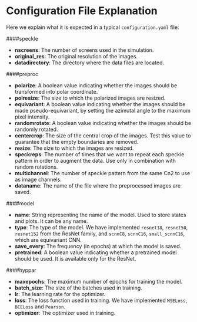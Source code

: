 # Configuration File Explanation

Here we explain what it is expected in a typical `configuration.yaml` file:

####speckle
* **nscreens**: The number of screens used in the simulation.
* **original_res**: The original resolution of the images.
* **datadirectory**: The directory where the data files are located.
  
####preproc
* **polarize**: A boolean value indicating whether the images should be transformed into polar coordinate.
* **polresize**: The size to which the polarized images are resized.
* **equivariant**: A boolean value indicating whether the images should be made pseudo-equivariant, by setting the azimutal angle to the maximum pixel intensity.
* **randomrotate**: A boolean value indicating whether the images should be randomly rotated.
* **centercrop**: The size of the central crop of the images. Test this value to guarantee that the empty boundaries are removed.
* **resize**: The size to which the images are resized.
* **speckreps**: The number of times that we want to repeat each speckle pattern in order to augment the data. Use only in combination with random rotations.
* **multichannel**: The number of speckle pattern from the same Cn2 to use as image channels. 
* **dataname**: The name of the file where the preprocessed images are saved.

####model
* **name**: String representing the name of the model. Used to store states and plots. It can be any name.
* **type**: The type of the model. We have implemented `resnet18`, `resnet50`, `resnet152` from the ResNet family, and `scnnC8`, `scnnC16`, `small_scnnC16`, which are equivariant CNN.
* **save_every**: The frequency (in epochs) at which the model is saved.
* **pretrained**: A boolean value indicating whether a pretrained model should be used. It is available only for the ResNet.
 
####hyppar
* **maxepochs**: The maximum number of epochs for training the model.
* **batch_size**: The size of the batches used in training.
* **lr**: The learning rate for the optimizer.
* **loss**: The loss function used in training. We have implemented `MSELoss`, `BCELoss` and `Pearson`.
* **optimizer**: The optimizer used in training.